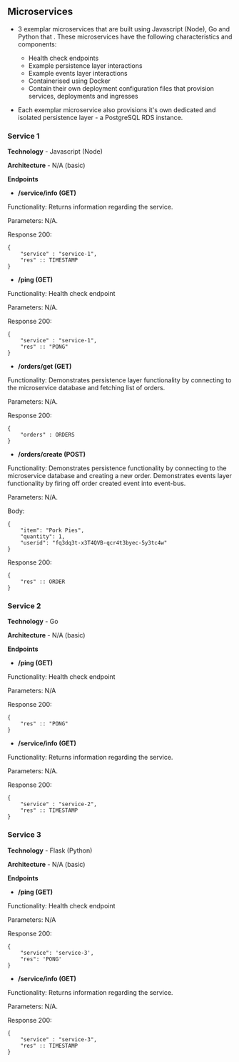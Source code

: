 ## Microservices

- 3 exemplar microservices that are built using Javascript (Node), Go and Python that . These microservices have the following characteristics and components:
    - Health check endpoints
    - Example persistence layer interactions
    - Example events layer interactions
    - Containerised using Docker
    - Contain their own deployment configuration files that provision services, deployments and ingresses

- Each exemplar microservice also provisions it's own dedicated and isolated persistence layer - a PostgreSQL RDS instance.

### Service 1

**Technology** - Javascript (Node)

**Architecture** - N/A (basic)

**Endpoints** 

- **/service/info (GET)**

Functionality: Returns information regarding the service.

Parameters: N/A.

Response 200:

```
{
    "service" : "service-1",
    "res" :: TIMESTAMP
}
```

- **/ping (GET)**

Functionality: Health check endpoint

Parameters: N/A.

Response 200:

```
{
    "service" : "service-1",
    "res" :: "PONG"
}
```

- **/orders/get (GET)**

Functionality: Demonstrates persistence layer functionality by connecting to the microservice database and fetching list of orders.

Parameters: N/A.

Response 200:

```
{
    "orders" : ORDERS
}
```

- **/orders/create (POST)**

Functionality: Demonstrates persistence functionality by connecting to the microservice database and creating a new order. Demonstrates events layer functionality by firing off order created event into event-bus.

Parameters: N/A.

Body: 

```
{
    "item": "Pork Pies",
    "quantity": 1,
    "userid": "fq3dq3t-x3T4QVB-qcr4t3byec-5y3tc4w"
}
```

Response 200:

```
{
    "res" :: ORDER
}
```

### Service 2

**Technology** - Go

**Architecture** - N/A (basic)

**Endpoints**

- **/ping (GET)**

Functionality: Health check endpoint 

Parameters: N/A

Response 200:

```
{
    "res" :: "PONG"
}
```

- **/service/info (GET)**

Functionality: Returns information regarding the service.

Parameters: N/A.

Response 200:

```
{
    "service" : "service-2",
    "res" :: TIMESTAMP
}
```

### Service 3

**Technology** - Flask (Python)

**Architecture** - N/A (basic)

**Endpoints** 

- **/ping (GET)**

Functionality: Health check endpoint 

Parameters: N/A

Response 200:

```
{
    "service": 'service-3',
    "res": 'PONG'
}
```

- **/service/info (GET)**

Functionality: Returns information regarding the service.

Parameters: N/A.

Response 200:

```
{
    "service" : "service-3",
    "res" :: TIMESTAMP
}
```
